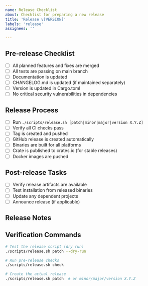 ```yaml
---
name: Release Checklist
about: Checklist for preparing a new release
title: 'Release v[VERSION]'
labels: 'release'
assignees: ''

---
```


## Pre-release Checklist

- [ ] All planned features and fixes are merged
- [ ] All tests are passing on main branch
- [ ] Documentation is updated
- [ ] CHANGELOG.md is updated (if maintained separately)
- [ ] Version is updated in Cargo.toml
- [ ] No critical security vulnerabilities in dependencies

## Release Process

- [ ] Run `./scripts/release.sh [patch|minor|major|version X.Y.Z]`
- [ ] Verify all CI checks pass
- [ ] Tag is created and pushed
- [ ] GitHub release is created automatically
- [ ] Binaries are built for all platforms
- [ ] Crate is published to crates.io (for stable releases)
- [ ] Docker images are pushed

## Post-release Tasks

- [ ] Verify release artifacts are available
- [ ] Test installation from released binaries
- [ ] Update any dependent projects
- [ ] Announce release (if applicable)

## Release Notes

<!--
Add release notes here:
- New features
- Bug fixes  
- Breaking changes
- Performance improvements
- Security fixes
-->

## Verification Commands

```bash
# Test the release script (dry run)
./scripts/release.sh patch --dry-run

# Run pre-release checks
./scripts/release.sh check

# Create the actual release
./scripts/release.sh patch  # or minor/major/version X.Y.Z
```
